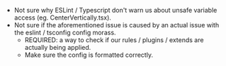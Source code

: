 - Not sure why ESLint / Typescript don't warn us about unsafe variable access (eg. CenterVertically.tsx).
- Not sure if the aforementioned issue is caused by an actual issue with the eslint / tsconfig config morass.
  - REQUIRED: a way to check if our rules / plugins / extends are actually being applied.
  - Make sure the config is formatted correctly.
